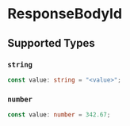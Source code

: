 # ResponseBodyId


## Supported Types

### `string`

```typescript
const value: string = "<value>";
```

### `number`

```typescript
const value: number = 342.67;
```

